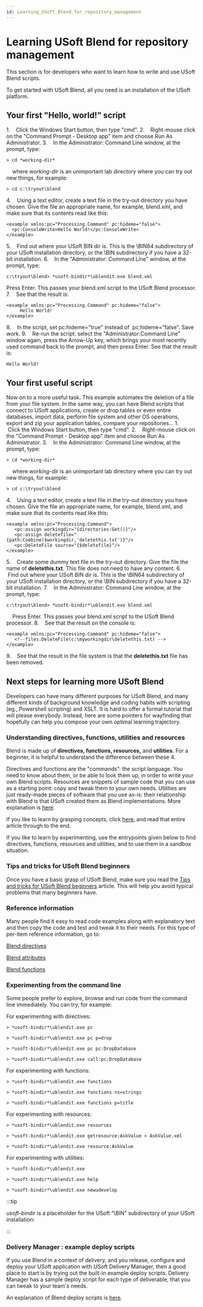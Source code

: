 ```yaml
---
id: Learning_USoft_Blend_for_repository_management
---
```


# Learning USoft Blend for repository management

This section is for developers who want to learn how to write and use USoft Blend scripts.

To get started with USoft Blend, all you need is an installation of the USoft platform.

## Your first "Hello, world!” script

1.    Click the Windows Start button, then type "cmd".
2.    Right-mouse click on the "Command Prompt - Desktop app" item and choose Run As Administrator.
3.    In the Administrator: Command Line window, at the prompt, type:

```
> cd *working-dir*
```

    where *working-dir* is an unimportant lab directory where you can try out new things, for example:

```
> cd c:\tryout\blend
```

4.    Using a text editor, create a text file in the try-out directory you have chosen. Give the file an appropriate name, for example, blend.xml, and make sure that its contents read like this:

```language-xml
<example xmlns:pc="Processing.Command" pc:hideme="false">
  <pc:ConsoleWrite>Hello World!</pc:ConsoleWrite>
</example>
```

5.    Find out where your USoft BIN dir is. This is the \\BIN64 subdirectory of your USoft installation directory, or the \\BIN subdirectory if you have a 32-bit installation.
6.    In the "Administrator: Command Line" window, at the prompt, type:

```
c:\tryout\blend> *usoft-bindir*\ublendit.exe blend.xml
```

Press Enter. This passes your blend.xml script to the USoft Blend processor.
7.    See that the result is:

```language-xml
<example xmlns:pc="Processing.Command" pc:hideme="false">
     Hello World!
</example>
```

8.    In the script, set pc:hideme="true" instead of  pc:hideme="false". Save work.
9.    Re-run the script: select the "Administrator:Command Line" window again, press the Arrow-Up key, which brings your most recently used command back to the prompt, and then press Enter. See that the result is:

```
Hello World!
```

## Your first useful script

Now on to a more useful task. This example automates the deletion of a file from your file system. In the same way, you can have Blend scripts that connect to USoft applications, create or drop tables or even entire databases, import data, perform file system and other OS operations, export and zip your application tables, compare your repositories...
1.    Click the Windows Start button, then type "cmd".
2.    Right-mouse click on the "Command Prompt - Desktop app" item and choose Run As Administrator.
3.    In the Administrator: Command Line window, at the prompt, type:

```
> cd *working-dir*
```

    where *working-dir* is an unimportant lab directory where you can try out new things, for example:

```
> cd c:\tryout\blend
```

4.    Using a text editor, create a text file in the try-out directory you have chosen. Give the file an appropriate name, for example, blend.xml, and make sure that its contents read like this:

```language-xml
<example xmlns:pc="Processing.Command">
   <pc:assign workingdir="{directories:Get()}"/>
   <pc:assign deletefile="{path:Combine($workingdir,'deletethis.txt')}"/>
   <pc:DeleteFile source="{$deletefile}"/>
</example>
```

5.    Create some dummy text file in the try-out directory. Give the file the name of **deletethis.txt**. This file does not need to have any content.
6.    Find out where your USoft BIN dir is. This is the \\BIN64 subdirectory of your USoft installation directory, or the \\BIN subdirectory if you have a 32-bit installation.
7.    In the Administrator: Command Line window, at the prompt, type:

```
c:\tryout\blend> *usoft-bindir*\ublendit.exe blend.xml
```

    Press Enter. This passes your blend.xml script to the USoft Blend processor.
8.    See that the result on the console is:

```language-xml
<example xmlns:pc="Processing.Command" pc:hideme="false">
   <!--files:DeleteFile(c:\myworkingdir\deletethis.txt) -->
</example>
```

9.    See that the result in the file system is that the **deletethis.txt** file has been removed.

## Next steps for learning more USoft Blend

Developers can have many different purposes for USoft Blend, and many different kinds of background knowledge and coding habits with scripting (eg., Powershell scripting) and XSLT. It is hard to offer a formal tutorial that will please everybody. Instead, here are some pointers for wayfinding that hopefully can help you compose your own optimal learning trajectory.

### Understanding directives, functions, utilities and resources

Blend is made up of **directives, functions, resources,** and **utilities.** For a beginner, it is helpful to understand the difference between these 4.

Directives and functions are the "commands”: the script language. You need to know about them, or be able to look them up, in order to write your own Blend scripts. Resources are snippets of sample code that you can use as a starting point: copy and tweak them to your own needs. Utilities are just ready-made pieces of software that you use as-is: their relationship with Blend is that USoft created them as Blend implementations. More explanation is [here](/docs/Repositories/Blend_scripts_for_repository_management/Understanding_USoft_Blend.md).

If you like to learn by grasping concepts, click [here](/docs/Repositories/Blend_scripts_for_repository_management/Understanding_USoft_Blend.md), and read that entire article through to the end.

If you like to learn by experimenting, use the entrypoints given below to find directives, functions, resources and utilities, and to use them in a sandbox situation.

### Tips and tricks for USoft Blend beginners

Once you have a basic grasp of USoft Blend, make sure you read the [Tips and tricks for USoft Blend beginners](/docs/Repositories/Blend_scripts_for_repository_management/Tips_and_tricks_for_USoft_Blend_beginners.md) article. This will help you avoid typical problems that many beginners have.

### Reference information

Many people find it easy to read code examples along with explanatory text and then copy the code and test and tweak it to their needs. For this type of per-item reference information, go to:

[Blend directives](/docs/Repositories/Blend_directives)

[Blend attributes](/docs/Repositories/Blend_attributes)

[Blend functions](/docs/Repositories/Blend_functions)

### Experimenting from the command line

Some people prefer to explore, browse and run code from the command line immediately. You can try, for example:

For experimenting with directives:

```
> *usoft-bindir*\ublendit.exe pc

> *usoft-bindir*\ublendit.exe pc p=drop

> *usoft-bindir*\ublendit.exe pc pc:DropDatabase

> *usoft-bindir*\ublendit.exe call:pc:DropDatabase
```

For experimenting with functions:

```
> *usoft-bindir*\ublendit.exe functions

> *usoft-bindir*\ublendit.exe functions ns=strings

> *usoft-bindir*\ublendit.exe functions p=title
```

For experimenting with resources:

```
> *usoft-bindir*\ublendit.exe resources

> *usoft-bindir*\ublendit.exe getresource:AskValue > AskValue.xml

> *usoft-bindir*\ublendit.exe resource:AskValue
```

For experimenting with utilities:

```
> *usoft-bindir*\ublendit.exe

> *usoft-bindir*\ublendit.exe help

> *usoft-bindir*\ublendit.exe newudevelop
```


:::tip

*usoft-bindir* is a placeholder for the USoft “\\BIN” subdirectory of your USoft installation:

:::

### Delivery Manager : example deploy scripts

If you use Blend in a context of delivery, and you release, configure and deploy your USoft application with USoft Delivery Manager, then a good place to start is by trying out the built-in example deploy scripts. Delivery Manager has a sample deploy script for each type of deliverable, that you can tweak to your team's needs.

An explanation of Blend deploy scripts is [here](/docs/Continuous_delivery/Blend_deploy_scripts/Blend_deploy_scripts.md).